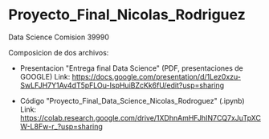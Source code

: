 # Proyecto_Final_Nicolas_Rodriguez
Data Science Comision 39990

Composicion de dos archivos:
-  Presentacion "Entrega final Data Science" (PDF, presentaciones de GOOGLE)
   Link: https://docs.google.com/presentation/d/1Lez0xzu-SwLFJH7Y1Av4dT5pFLOu-IspHuiBZcKk6fU/edit?usp=sharing
   
-  Código "Proyecto_Final_Data_Science_Nicolas_Rodroguez" (.ipynb)
   Link: https://colab.research.google.com/drive/1XDhnAmHFJhIN7CQ7xJuTpXCW-L8Fw-r_?usp=sharing
  
